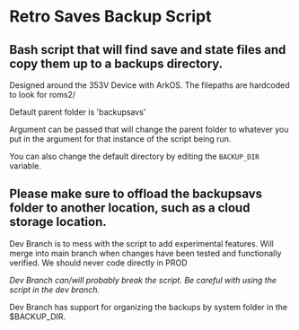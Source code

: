 # Retro Saves Backup Script
## Bash script that will find save and state files and copy them up to a backups directory.

Designed around the 353V Device with ArkOS. The filepaths are hardcoded to look for roms2/

Default parent folder is 'backupsavs'

Argument can be passed that will change the parent folder to whatever you put in the argument for that instance of the script being run. 

You can also change the default directory by editing the `BACKUP_DIR` variable.

**Please make sure to offload the backupsavs folder to another location, such as a cloud storage location.**
-------

Dev Branch is to mess with the script to add experimental features. Will merge into main branch when changes have been tested and functionally verified. We should never code directly in PROD

*Dev Branch can/will probably break the script. Be careful with using the script in the dev branch.*

Dev Branch has support for organizing the backups by system folder in the $BACKUP_DIR. 
